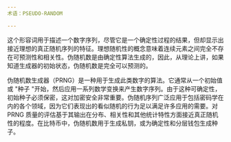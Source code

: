 ```yaml
---
术语：PSEUDO-RANDOM

---
```

这个形容词用于描述一个数字序列，尽管它是一个确定性过程的结果，但却显示出接近理想的真正随机序列的特征。理想随机性的概念意味着连续元素之间完全不存在可预测性和相关性。伪随机数是由确定性算法生成的，因此，从理论上讲，如果知道生成器的初始状态，伪随机数是完全可以预测的。

伪随机数生成器（PRNG）是一种用于生成此类数字的算法。它通常从一个初始值或 "种子 "开始，然后应用一系列数学变换来产生数字序列。由于这种可确定性，初始种子必须保密，这对加密安全非常重要。伪随机序列广泛应用于包括密码学在内的各个领域，因为它们表现出的看似随机的行为足以满足许多应用的需要。对 PRNG 质量的评估基于其输出在分布、相关性和其他统计特性方面接近真正随机性的程度。在比特币中，伪随机数用于生成私钥，或为确定性和分层钱包生成种子。